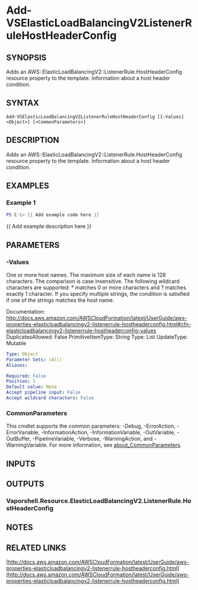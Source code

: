 # Add-VSElasticLoadBalancingV2ListenerRuleHostHeaderConfig

## SYNOPSIS
Adds an AWS::ElasticLoadBalancingV2::ListenerRule.HostHeaderConfig resource property to the template.
Information about a host header condition.

## SYNTAX

```
Add-VSElasticLoadBalancingV2ListenerRuleHostHeaderConfig [[-Values] <Object>] [<CommonParameters>]
```

## DESCRIPTION
Adds an AWS::ElasticLoadBalancingV2::ListenerRule.HostHeaderConfig resource property to the template.
Information about a host header condition.

## EXAMPLES

### Example 1
```powershell
PS C:\> {{ Add example code here }}
```

{{ Add example description here }}

## PARAMETERS

### -Values
One or more host names.
The maximum size of each name is 128 characters.
The comparison is case insensitive.
The following wildcard characters are supported: * matches 0 or more characters and ?
matches exactly 1 character.
If you specify multiple strings, the condition is satisfied if one of the strings matches the host name.

Documentation: http://docs.aws.amazon.com/AWSCloudFormation/latest/UserGuide/aws-properties-elasticloadbalancingv2-listenerrule-hostheaderconfig.html#cfn-elasticloadbalancingv2-listenerrule-hostheaderconfig-values
DuplicatesAllowed: False
PrimitiveItemType: String
Type: List
UpdateType: Mutable

```yaml
Type: Object
Parameter Sets: (All)
Aliases:

Required: False
Position: 1
Default value: None
Accept pipeline input: False
Accept wildcard characters: False
```

### CommonParameters
This cmdlet supports the common parameters: -Debug, -ErrorAction, -ErrorVariable, -InformationAction, -InformationVariable, -OutVariable, -OutBuffer, -PipelineVariable, -Verbose, -WarningAction, and -WarningVariable. For more information, see [about_CommonParameters](http://go.microsoft.com/fwlink/?LinkID=113216).

## INPUTS

## OUTPUTS

### Vaporshell.Resource.ElasticLoadBalancingV2.ListenerRule.HostHeaderConfig
## NOTES

## RELATED LINKS

[http://docs.aws.amazon.com/AWSCloudFormation/latest/UserGuide/aws-properties-elasticloadbalancingv2-listenerrule-hostheaderconfig.html](http://docs.aws.amazon.com/AWSCloudFormation/latest/UserGuide/aws-properties-elasticloadbalancingv2-listenerrule-hostheaderconfig.html)

